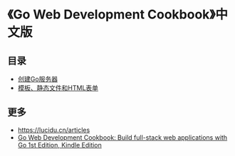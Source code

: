# 《Go Web Development Cookbook》中文版


## 目录

- [创建Go服务器](01.md)
- [模板、静态文件和HTML表单](02.md)

## 更多

- https://lucidu.cn/articles
- [Go Web Development Cookbook: Build full-stack web applications with Go 1st Edition, Kindle Edition](https://www.amazon.com/Web-Development-Cookbook-full-stack-applications-ebook/dp/B077TVQ28W)